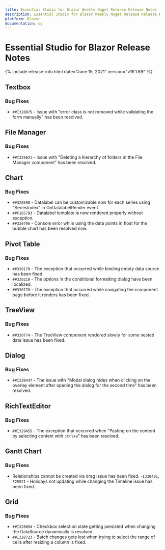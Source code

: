 ```yaml
---
title: Essential Studio for Blazor Weekly Nuget Release Release Notes  
description: Essential Studio for Blazor Weekly Nuget Release Release Notes  
platform: Blazor
documentation: ug
---
```


# Essential Studio for Blazor  Release Notes  

{% include release-info.html date="June 15, 2021"  version="v19.1.69" %} 

## Textbox

### Bug Fixes

- `##I328075` - Issue with "error class is not removed while validating the form manually" has been resolved.

## File Manager

### Bug Fixes

- `##I325621` - Issue with "Deleting a hierarchy of folders in the File Manager component" has been resolved.

## Chart

### Bug Fixes

- `##328598` - Datalabel can be customizable now for each series using "SeriesIndex" in OnDatalabelRender event.
- `##F165793` - Datalabel template is now rendered properly without exception.
- `##330796` - Console error while using the data points in float for the bubble chart has been resolved now.

## Pivot Table

### Bug Fixes

- `##330170` - The exception that occurred while binding empty data source has been fixed.
- `##330210` - The options in the conditional formatting dialog have been localized.
- `##330170` - The exception that occurred while navigating the component page before it renders has been fixed.

## TreeView

### Bug Fixes

- `##330774` - The TreeView component rendered slowly for some nested data issue has been fixed.

## Dialog

### Bug Fixes

- `##I330447` - The issue with "Modal dialog hides when clicking on the overlay element after opening the dialog for the second time" has been resolved.

## RichTextEditor

### Bug Fixes

- `##I329455` - The exception that occurred when "Pasting on the content by selecting content with `ctrl+a`" has been resolved.

## Gantt Chart

### Bug Fixes

- Relationships cannot be created via drag issue has been fixed.
-`I330401`, `F25921` - Holidays not updating while changing the Timeline issue has been fixed.

## Grid

### Bug Fixes

- `##I328094` - Checkbox selection state getting persisted when changing the DataSource dynamically is resolved.
- `##I328723` - Batch changes gets lost when trying to select the range of cells after resizing a column is fixed.
